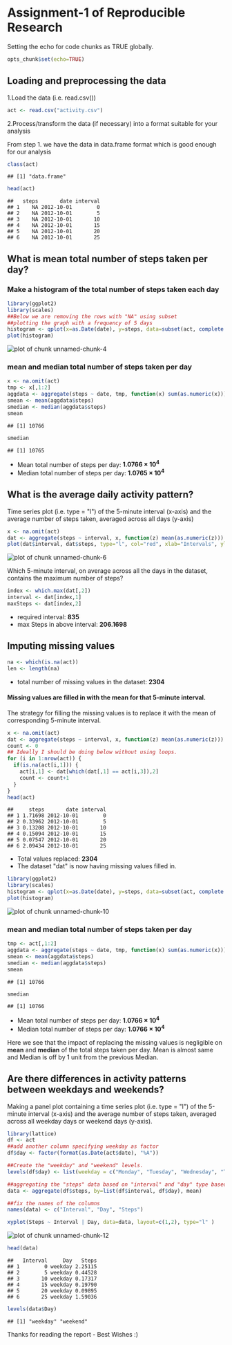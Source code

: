 Assignment-1 of Reproducible Research
========================================================

Setting the echo for code chunks as TRUE globally.

```r
opts_chunk$set(echo=TRUE)
```

## Loading and preprocessing the data

1.Load the data (i.e. read.csv())

```r
act <- read.csv("activity.csv")
```

2.Process/transform the data (if necessary) into a format suitable for your analysis

From step 1. we have the data in data.frame format which is good enough for our analysis

```r
class(act)
```

```
## [1] "data.frame"
```

```r
head(act)
```

```
##   steps       date interval
## 1    NA 2012-10-01        0
## 2    NA 2012-10-01        5
## 3    NA 2012-10-01       10
## 4    NA 2012-10-01       15
## 5    NA 2012-10-01       20
## 6    NA 2012-10-01       25
```

## What is mean total number of steps taken per day?

### Make a histogram of the total number of steps taken each day

```r
library(ggplot2)
library(scales)
##Below we are removing the rows with "NA" using subset 
##plotting the graph with a frequency of 5 days
histogram <- qplot(x=as.Date(date), y=steps, data=subset(act, complete.cases(act)), stat='summary', fun.y=sum, geom="bar") + labs(title='Total number of steps taken each day', y='Steps', x='Date') + scale_x_date(labels = date_format("%m-%d"), breaks="5 days")
plot(histogram)
```

![plot of chunk unnamed-chunk-4](figure/unnamed-chunk-4.png) 


### mean and median total number of steps taken per day

```r
x <- na.omit(act)
tmp <- x[,1:2]
aggdata <- aggregate(steps ~ date, tmp, function(x) sum(as.numeric(x)))
smean <- mean(aggdata$steps)
smedian <- median(aggdata$steps)
smean
```

```
## [1] 10766
```

```r
smedian
```

```
## [1] 10765
```

- Mean total number of steps per day: **1.0766 &times; 10<sup>4</sup>**
- Median total number of steps per day: **1.0765 &times; 10<sup>4</sup>**

## What is the average daily activity pattern?

Time series plot (i.e. type = "l") of the 5-minute interval (x-axis) and the average number of steps taken, averaged across all days (y-axis)

```r
x <- na.omit(act)
dat <- aggregate(steps ~ interval, x, function(z) mean(as.numeric(z)))
plot(dat$interval, dat$steps, type="l", col="red", xlab="Intervals", ylab="Steps", main="Avg of steps per interval across days")
```

![plot of chunk unnamed-chunk-6](figure/unnamed-chunk-6.png) 

Which 5-minute interval, on average across all the days in the dataset, contains the maximum number of steps?

```r
index <- which.max(dat[,2])
interval <- dat[index,1]
maxSteps <- dat[index,2]
```
- required interval: **835**
- max Steps in above interval: **206.1698**

## Imputing missing values


```r
na <- which(is.na(act))
len <- length(na)
```
- total number of missing values in the dataset: **2304**

#### Missing values are filled in with the mean for that 5-minute interval.
The strategy for filling the missing values is to replace it with the mean of corresponding 5-minute interval.


```r
x <- na.omit(act)
dat <- aggregate(steps ~ interval, x, function(z) mean(as.numeric(z)))
count <- 0
## Ideally I should be doing below without using loops.
for (i in 1:nrow(act)) {
  if(is.na(act[i,1])) {
    act[i,1] <- dat[which(dat[,1] == act[i,3]),2]
    count <- count+1
  }
}
head(act)
```

```
##     steps       date interval
## 1 1.71698 2012-10-01        0
## 2 0.33962 2012-10-01        5
## 3 0.13208 2012-10-01       10
## 4 0.15094 2012-10-01       15
## 5 0.07547 2012-10-01       20
## 6 2.09434 2012-10-01       25
```
- Total values replaced: **2304**
- The dataset "dat" is now having missing values filled in.


```r
library(ggplot2)
library(scales)
histogram <- qplot(x=as.Date(date), y=steps, data=subset(act, complete.cases(act)), stat='summary', fun.y=sum, geom="bar") + labs(title='Total number of steps taken each day', y='Steps', x='Date') + scale_x_date(labels = date_format("%m-%d"), breaks="5 days")
plot(histogram)
```

![plot of chunk unnamed-chunk-10](figure/unnamed-chunk-10.png) 

### mean and median total number of steps taken per day

```r
tmp <- act[,1:2]
aggdata <- aggregate(steps ~ date, tmp, function(x) sum(as.numeric(x)))
smean <- mean(aggdata$steps)
smedian <- median(aggdata$steps)
smean
```

```
## [1] 10766
```

```r
smedian
```

```
## [1] 10766
```

- Mean total number of steps per day: **1.0766 &times; 10<sup>4</sup>**
- Median total number of steps per day: **1.0766 &times; 10<sup>4</sup>**

Here we see that the impact of replacing the missing values is negligible on **mean** and **median** of the total steps taken per day.
Mean is almost same and Median is off by 1 unit from the previous Median.

## Are there differences in activity patterns between weekdays and weekends?
Making a panel plot containing a time series plot (i.e. type = "l") of the 5-minute interval (x-axis) and the average number of steps taken, averaged across all weekday days or weekend days (y-axis). 


```r
library(lattice)
df <- act
##add another column specifying weekday as factor
df$day <- factor(format(as.Date(act$date), "%A"))

##Create the "weekday" and "weekend" levels.
levels(df$day) <- list(weekday = c("Monday", "Tuesday", "Wednesday", "Thursday",    "Friday"), weekend=c("Saturday", "Sunday"))

##aggregating the "steps" data based on "interval" and "day" type based on mean function
data <- aggregate(df$steps, by=list(df$interval, df$day), mean)

##fix the names of the columns
names(data) <- c("Interval", "Day", "Steps")

xyplot(Steps ~ Interval | Day, data=data, layout=c(1,2), type="l" )
```

![plot of chunk unnamed-chunk-12](figure/unnamed-chunk-12.png) 

```r
head(data)
```

```
##   Interval     Day   Steps
## 1        0 weekday 2.25115
## 2        5 weekday 0.44528
## 3       10 weekday 0.17317
## 4       15 weekday 0.19790
## 5       20 weekday 0.09895
## 6       25 weekday 1.59036
```

```r
levels(data$Day)
```

```
## [1] "weekday" "weekend"
```

Thanks for reading the report - Best Wishes :)
